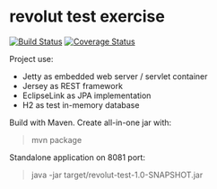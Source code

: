 # revolut test exercise

[![Build Status](https://travis-ci.org/antonkudinov/revolut-test.svg?branch=master)](https://travis-ci.org/antonkudinov/revolut-test)
[![Coverage Status](https://coveralls.io/repos/github/antonkudinov/revolut-test/badge.svg?branch=master)](https://coveralls.io/github/antonkudinov/revolut-test?branch=master)

Project use:
- Jetty as embedded web server / servlet container
- Jersey as REST framework
- EclipseLink as JPA implementation
- H2 as test in-memory database

Build with Maven. Create all-in-one jar with:
> mvn package

Standalone application on 8081 port:
> java -jar target/revolut-test-1.0-SNAPSHOT.jar
